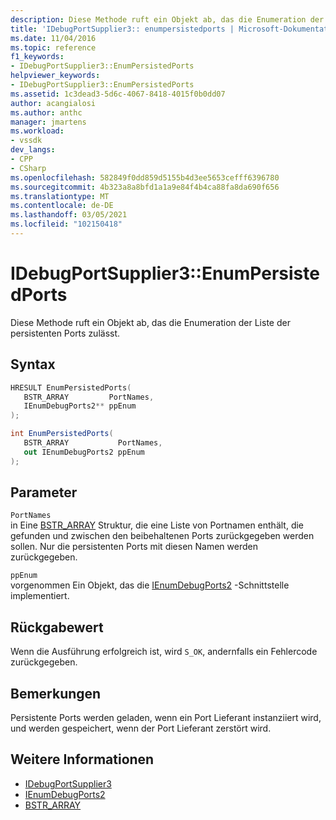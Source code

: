 ```yaml
---
description: Diese Methode ruft ein Objekt ab, das die Enumeration der Liste der persistenten Ports zulässt.
title: 'IDebugPortSupplier3:: enumpersistedports | Microsoft-Dokumentation'
ms.date: 11/04/2016
ms.topic: reference
f1_keywords:
- IDebugPortSupplier3::EnumPersistedPorts
helpviewer_keywords:
- IDebugPortSupplier3::EnumPersistedPorts
ms.assetid: 1c3dead3-5d6c-4067-8418-4015f0b0dd07
author: acangialosi
ms.author: anthc
manager: jmartens
ms.workload:
- vssdk
dev_langs:
- CPP
- CSharp
ms.openlocfilehash: 582849f0dd859d5155b4d3ee5653cefff6396780
ms.sourcegitcommit: 4b323a8a8bfd1a1a9e84f4b4ca88fa8da690f656
ms.translationtype: MT
ms.contentlocale: de-DE
ms.lasthandoff: 03/05/2021
ms.locfileid: "102150418"
---
```

# <a name="idebugportsupplier3enumpersistedports"></a>IDebugPortSupplier3::EnumPersistedPorts
Diese Methode ruft ein Objekt ab, das die Enumeration der Liste der persistenten Ports zulässt.

## <a name="syntax"></a>Syntax

```cpp
HRESULT EnumPersistedPorts(
   BSTR_ARRAY         PortNames,
   IEnumDebugPorts2** ppEnum
);
```

```csharp
int EnumPersistedPorts(
   BSTR_ARRAY           PortNames,
   out IEnumDebugPorts2 ppEnum
);
```

## <a name="parameters"></a>Parameter
`PortNames`\
in Eine [BSTR_ARRAY](../../../extensibility/debugger/reference/bstr-array.md) Struktur, die eine Liste von Portnamen enthält, die gefunden und zwischen den beibehaltenen Ports zurückgegeben werden sollen. Nur die persistenten Ports mit diesen Namen werden zurückgegeben.

`ppEnum`\
vorgenommen Ein Objekt, das die [IEnumDebugPorts2](../../../extensibility/debugger/reference/ienumdebugports2.md) -Schnittstelle implementiert.

## <a name="return-value"></a>Rückgabewert
 Wenn die Ausführung erfolgreich ist, wird `S_OK`, andernfalls ein Fehlercode zurückgegeben.

## <a name="remarks"></a>Bemerkungen
 Persistente Ports werden geladen, wenn ein Port Lieferant instanziiert wird, und werden gespeichert, wenn der Port Lieferant zerstört wird.

## <a name="see-also"></a>Weitere Informationen
- [IDebugPortSupplier3](../../../extensibility/debugger/reference/idebugportsupplier3.md)
- [IEnumDebugPorts2](../../../extensibility/debugger/reference/ienumdebugports2.md)
- [BSTR_ARRAY](../../../extensibility/debugger/reference/bstr-array.md)
